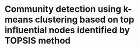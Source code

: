 # Community detection using k-means clustering based on top influential nodes identified by TOPSIS method
